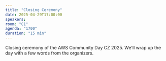 ```yaml
---
title: "Closing Ceremony"
date: 2025-04-29T17:00:00
speakers:
room: "C1"
agenda: "1700"
duration: "15 min"
---
```


Closing ceremony of the AWS Community Day CZ 2025. We'll wrap up the day with a few words from the organizers.

